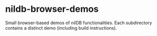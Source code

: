 # nildb-browser-demos
Small browser-based demos of nilDB functionalities. Each subdirectory contains a distinct demo (including build instructions).

